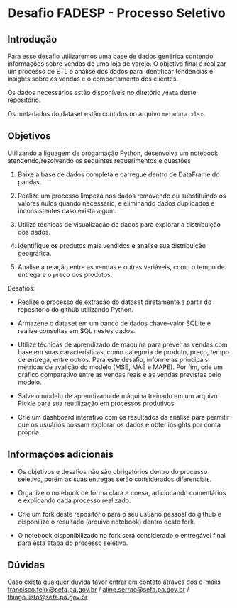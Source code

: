 # Desafio FADESP - Processo Seletivo

## Introdução
Para esse desafio utilizaremos uma base de dados genérica contendo informações sobre vendas de uma loja de varejo. O objetivo final é realizar um processo de ETL e análise dos dados para identificar tendências e insights sobre as vendas e o comportamento dos clientes.

Os dados necessários estão disponíveis no diretório `/data` deste repositório.

Os metadados do dataset estão contidos no arquivo `metadata.xlsx`.

## Objetivos 

Utilizando a liguagem de progamação Python, desenvolva um notebook atendendo/resolvendo os seguintes requerimentos e questões:

1. Baixe a base de dados completa e carregue dentro de DataFrame do pandas.

2. Realize um processo limpeza nos dados removendo ou substituindo os valores nulos quando necessário, e eliminando dados duplicados e inconsistentes caso exista algum.

3. Utilize técnicas de visualização de dados para explorar a distribuição dos dados.

5. Identifique os produtos mais vendidos e analise sua distribuição geográfica.

6. Analise a relação entre as vendas e outras variáveis, como o tempo de entrega e o preço dos produtos.


Desafios: 
* Realize o processo de extração do dataset diretamente a partir do repositório do github utilizando Python.

* Armazene o dataset em um banco de dados chave-valor SQLite e realize consultas em SQL nestes dados.

* Utilize técnicas de aprendizado de máquina para prever as vendas com base em suas características, como categoria de produto, preço, tempo de entrega, entre outros. Para este desafio, informe as principais métricas de avalição do modelo (MSE, MAE e MAPE). Por fim, crie um gráfico comparativo entre as vendas reais e as vendas previstas pelo modelo.

* Salve o modelo de aprendizado de máquina treinado em um arquivo Pickle para sua reutilização em processos produtivos. 

* Crie um dashboard interativo com os resultados da análise para permitir que os usuários possam explorar os dados e obter insights por conta própria.


## Informações adicionais
* Os objetivos e desafios não são obrigatórios dentro do processo seletivo, porém as suas entregas serão considerados diferenciais.

* Organize o notebook de forma clara e coesa, adicionando comentários e explicando cada processo realizado.

* Crie um fork deste repositório para o seu usuário pessoal do github e disponilize o resultado (arquivo notebook) dentro deste fork.

* O notebook disponibilizado no fork será considerado o entregável final para esta etapa do processo seletivo.

## Dúvidas
Caso exista qualquer dúvida favor entrar em contato através dos e-mails francisco.felix@sefa.pa.gov.br / aline.serrao@sefa.pa.gov.br / thiago.listo@sefa.pa.gov.br
